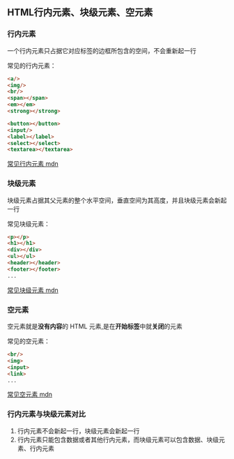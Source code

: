 ## HTML行内元素、块级元素、空元素

### 行内元素

一个行内元素只占据它对应标签的边框所包含的空间，不会重新起一行

常见的行内元素：

```html
<a/>
<img/>
<br/>
<span></span>
<em></em>
<strong></strong>

<button></button>
<input/>
<label></label>
<select></select>
<textarea></textarea>
```

[常见行内元素 mdn](https://developer.mozilla.org/zh-CN/docs/Web/HTML/Inline_elements)

### 块级元素

块级元素占据其父元素的整个水平空间，垂直空间为其高度，并且块级元素会新起一行

常见块级元素：

```html
<p></p>
<h1></h1>
<div></div>
<ul></ul>
<header></header>
<footer></footer>
...
```

[常见块级元素 mdn](https://developer.mozilla.org/zh-CN/docs/Web/HTML/Block-level_elements)

### 空元素

空元素就是**没有内容**的 HTML 元素,是在**开始标签**中就**关闭**的元素

常见的空元素：

```html
<br/>
<img>
<input>
<link>
...
```

[常见空元素 mdn](https://developer.mozilla.org/zh-CN/docs/Glossary/empty_element)

### 行内元素与块级元素对比

1. 行内元素不会新起一行，块级元素会新起一行
2. 行内元素只能包含数据或者其他行内元素，而块级元素可以包含数据、块级元素、行内元素